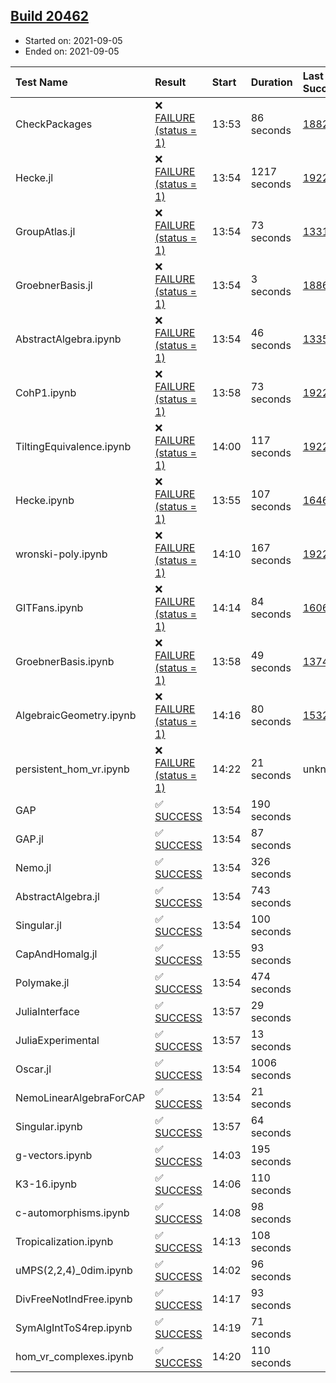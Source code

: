 ## [Build 20462](https://oscarci.mathematik.uni-kl.de/job/oscar/20462/)

* Started on: 2021-09-05
* Ended on: 2021-09-05

| Test Name    | Result | Start | Duration | Last Success | First Failure |
|:-------------|:-------|:------|:---------|:-------------|:--------------|
| CheckPackages | ❌ [FAILURE (status = 1)](https://oscarci.mathematik.uni-kl.de/job/oscar/20462/artifact/logs/build-20462/CheckPackages.log) | 13:53 | 86 seconds | [18822](https://oscarci.mathematik.uni-kl.de/job/oscar/18822/) | [18823](https://oscarci.mathematik.uni-kl.de/job/oscar/18823/) |
| Hecke.jl | ❌ [FAILURE (status = 1)](https://oscarci.mathematik.uni-kl.de/job/oscar/20462/artifact/logs/build-20462/Hecke.jl.log) | 13:54 | 1217 seconds | [19222](https://oscarci.mathematik.uni-kl.de/job/oscar/19222/) | [20152](https://oscarci.mathematik.uni-kl.de/job/oscar/20152/) |
| GroupAtlas.jl | ❌ [FAILURE (status = 1)](https://oscarci.mathematik.uni-kl.de/job/oscar/20462/artifact/logs/build-20462/GroupAtlas.jl.log) | 13:54 | 73 seconds | [13311](https://oscarci.mathematik.uni-kl.de/job/oscar/13311/) | [13312](https://oscarci.mathematik.uni-kl.de/job/oscar/13312/) |
| GroebnerBasis.jl | ❌ [FAILURE (status = 1)](https://oscarci.mathematik.uni-kl.de/job/oscar/20462/artifact/logs/build-20462/GroebnerBasis.jl.log) | 13:54 | 3 seconds | [18864](https://oscarci.mathematik.uni-kl.de/job/oscar/18864/) | [18865](https://oscarci.mathematik.uni-kl.de/job/oscar/18865/) |
| AbstractAlgebra.ipynb | ❌ [FAILURE (status = 1)](https://oscarci.mathematik.uni-kl.de/job/oscar/20462/artifact/logs/build-20462/AbstractAlgebra.ipynb.log) | 13:54 | 46 seconds | [13355](https://oscarci.mathematik.uni-kl.de/job/oscar/13355/) | [13356](https://oscarci.mathematik.uni-kl.de/job/oscar/13356/) |
| CohP1.ipynb | ❌ [FAILURE (status = 1)](https://oscarci.mathematik.uni-kl.de/job/oscar/20462/artifact/logs/build-20462/CohP1.ipynb.log) | 13:58 | 73 seconds | [19222](https://oscarci.mathematik.uni-kl.de/job/oscar/19222/) | [20152](https://oscarci.mathematik.uni-kl.de/job/oscar/20152/) |
| TiltingEquivalence.ipynb | ❌ [FAILURE (status = 1)](https://oscarci.mathematik.uni-kl.de/job/oscar/20462/artifact/logs/build-20462/TiltingEquivalence.ipynb.log) | 14:00 | 117 seconds | [19222](https://oscarci.mathematik.uni-kl.de/job/oscar/19222/) | [20152](https://oscarci.mathematik.uni-kl.de/job/oscar/20152/) |
| Hecke.ipynb | ❌ [FAILURE (status = 1)](https://oscarci.mathematik.uni-kl.de/job/oscar/20462/artifact/logs/build-20462/Hecke.ipynb.log) | 13:55 | 107 seconds | [16463](https://oscarci.mathematik.uni-kl.de/job/oscar/16463/) | [16464](https://oscarci.mathematik.uni-kl.de/job/oscar/16464/) |
| wronski-poly.ipynb | ❌ [FAILURE (status = 1)](https://oscarci.mathematik.uni-kl.de/job/oscar/20462/artifact/logs/build-20462/wronski-poly.ipynb.log) | 14:10 | 167 seconds | [19222](https://oscarci.mathematik.uni-kl.de/job/oscar/19222/) | [20152](https://oscarci.mathematik.uni-kl.de/job/oscar/20152/) |
| GITFans.ipynb | ❌ [FAILURE (status = 1)](https://oscarci.mathematik.uni-kl.de/job/oscar/20462/artifact/logs/build-20462/GITFans.ipynb.log) | 14:14 | 84 seconds | [16068](https://oscarci.mathematik.uni-kl.de/job/oscar/16068/) | [16069](https://oscarci.mathematik.uni-kl.de/job/oscar/16069/) |
| GroebnerBasis.ipynb | ❌ [FAILURE (status = 1)](https://oscarci.mathematik.uni-kl.de/job/oscar/20462/artifact/logs/build-20462/GroebnerBasis.ipynb.log) | 13:58 | 49 seconds | [13748](https://oscarci.mathematik.uni-kl.de/job/oscar/13748/) | [13749](https://oscarci.mathematik.uni-kl.de/job/oscar/13749/) |
| AlgebraicGeometry.ipynb | ❌ [FAILURE (status = 1)](https://oscarci.mathematik.uni-kl.de/job/oscar/20462/artifact/logs/build-20462/AlgebraicGeometry.ipynb.log) | 14:16 | 80 seconds | [15322](https://oscarci.mathematik.uni-kl.de/job/oscar/15322/) | [15323](https://oscarci.mathematik.uni-kl.de/job/oscar/15323/) |
| persistent_hom_vr.ipynb | ❌ [FAILURE (status = 1)](https://oscarci.mathematik.uni-kl.de/job/oscar/20462/artifact/logs/build-20462/persistent_hom_vr.ipynb.log) | 14:22 | 21 seconds | unknown | unknown |
| GAP | ✅ [SUCCESS](https://oscarci.mathematik.uni-kl.de/job/oscar/20462/artifact/logs/build-20462/GAP.log) | 13:54 | 190 seconds |  |  |
| GAP.jl | ✅ [SUCCESS](https://oscarci.mathematik.uni-kl.de/job/oscar/20462/artifact/logs/build-20462/GAP.jl.log) | 13:54 | 87 seconds |  |  |
| Nemo.jl | ✅ [SUCCESS](https://oscarci.mathematik.uni-kl.de/job/oscar/20462/artifact/logs/build-20462/Nemo.jl.log) | 13:54 | 326 seconds |  |  |
| AbstractAlgebra.jl | ✅ [SUCCESS](https://oscarci.mathematik.uni-kl.de/job/oscar/20462/artifact/logs/build-20462/AbstractAlgebra.jl.log) | 13:54 | 743 seconds |  |  |
| Singular.jl | ✅ [SUCCESS](https://oscarci.mathematik.uni-kl.de/job/oscar/20462/artifact/logs/build-20462/Singular.jl.log) | 13:54 | 100 seconds |  |  |
| CapAndHomalg.jl | ✅ [SUCCESS](https://oscarci.mathematik.uni-kl.de/job/oscar/20462/artifact/logs/build-20462/CapAndHomalg.jl.log) | 13:55 | 93 seconds |  |  |
| Polymake.jl | ✅ [SUCCESS](https://oscarci.mathematik.uni-kl.de/job/oscar/20462/artifact/logs/build-20462/Polymake.jl.log) | 13:54 | 474 seconds |  |  |
| JuliaInterface | ✅ [SUCCESS](https://oscarci.mathematik.uni-kl.de/job/oscar/20462/artifact/logs/build-20462/JuliaInterface.log) | 13:57 | 29 seconds |  |  |
| JuliaExperimental | ✅ [SUCCESS](https://oscarci.mathematik.uni-kl.de/job/oscar/20462/artifact/logs/build-20462/JuliaExperimental.log) | 13:57 | 13 seconds |  |  |
| Oscar.jl | ✅ [SUCCESS](https://oscarci.mathematik.uni-kl.de/job/oscar/20462/artifact/logs/build-20462/Oscar.jl.log) | 13:54 | 1006 seconds |  |  |
| NemoLinearAlgebraForCAP | ✅ [SUCCESS](https://oscarci.mathematik.uni-kl.de/job/oscar/20462/artifact/logs/build-20462/NemoLinearAlgebraForCAP.log) | 13:54 | 21 seconds |  |  |
| Singular.ipynb | ✅ [SUCCESS](https://oscarci.mathematik.uni-kl.de/job/oscar/20462/artifact/logs/build-20462/Singular.ipynb.log) | 13:57 | 64 seconds |  |  |
| g-vectors.ipynb | ✅ [SUCCESS](https://oscarci.mathematik.uni-kl.de/job/oscar/20462/artifact/logs/build-20462/g-vectors.ipynb.log) | 14:03 | 195 seconds |  |  |
| K3-16.ipynb | ✅ [SUCCESS](https://oscarci.mathematik.uni-kl.de/job/oscar/20462/artifact/logs/build-20462/K3-16.ipynb.log) | 14:06 | 110 seconds |  |  |
| c-automorphisms.ipynb | ✅ [SUCCESS](https://oscarci.mathematik.uni-kl.de/job/oscar/20462/artifact/logs/build-20462/c-automorphisms.ipynb.log) | 14:08 | 98 seconds |  |  |
| Tropicalization.ipynb | ✅ [SUCCESS](https://oscarci.mathematik.uni-kl.de/job/oscar/20462/artifact/logs/build-20462/Tropicalization.ipynb.log) | 14:13 | 108 seconds |  |  |
| uMPS(2,2,4)_0dim.ipynb | ✅ [SUCCESS](https://oscarci.mathematik.uni-kl.de/job/oscar/20462/artifact/logs/build-20462/uMPS-2-2-4-_0dim.ipynb.log) | 14:02 | 96 seconds |  |  |
| DivFreeNotIndFree.ipynb | ✅ [SUCCESS](https://oscarci.mathematik.uni-kl.de/job/oscar/20462/artifact/logs/build-20462/DivFreeNotIndFree.ipynb.log) | 14:17 | 93 seconds |  |  |
| SymAlgIntToS4rep.ipynb | ✅ [SUCCESS](https://oscarci.mathematik.uni-kl.de/job/oscar/20462/artifact/logs/build-20462/SymAlgIntToS4rep.ipynb.log) | 14:19 | 71 seconds |  |  |
| hom_vr_complexes.ipynb | ✅ [SUCCESS](https://oscarci.mathematik.uni-kl.de/job/oscar/20462/artifact/logs/build-20462/hom_vr_complexes.ipynb.log) | 14:20 | 110 seconds |  |  |
